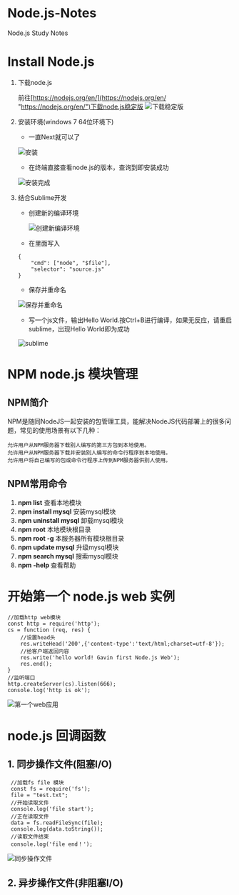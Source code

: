# Node.js-Notes
Node.js Study Notes
# Install Node.js
1. 下载node.js
	
	前往[https://nodejs.org/en/](https://nodejs.org/en/ "https://nodejs.org/en/")下载node.js稳定版
	![下载稳定版](http://i.imgur.com/1byvubu.png)


2. 安装环境(windows 7 64位环境下)
	
	- 一直Next就可以了
	
	![安装](http://i.imgur.com/gRew5uL.png)
	
	- 在终端直接查看node.js的版本，查询到即安装成功
	
	![安装完成](http://i.imgur.com/awvnLdR.png)


3. 结合Sublime开发
	
	- 创建新的编译环境
	
	  ![创建新编译环境](http://i.imgur.com/IDga1Cv.png)
	- 在里面写入
	```
	{
		"cmd": ["node", "$file"],
		"selector": "source.js"
	}
	```
	- 保存并重命名
	
	![保存并重命名](http://i.imgur.com/Jzs3iNo.png)
	- 写一个js文件，输出Hello World.按Ctrl+B进行编译，如果无反应，请重启sublime，出现Hello World即为成功
	
	![sublime](http://i.imgur.com/LXs03iI.png)

# NPM node.js 模块管理 
## NPM简介
NPM是随同NodeJS一起安装的包管理工具，能解决NodeJS代码部署上的很多问题，常见的使用场景有以下几种：

    允许用户从NPM服务器下载别人编写的第三方包到本地使用。
    允许用户从NPM服务器下载并安装别人编写的命令行程序到本地使用。
    允许用户将自己编写的包或命令行程序上传到NPM服务器供别人使用。 
## NPM常用命令
1. **npm list**
	查看本地模块
2. **npm install mysql**
	安装mysql模块
3. **npm uninstall mysql**
	卸载mysql模块
4. **npm root**
	本地模块根目录
5. **npm root -g**
	本服务器所有模块根目录
6. **npm update mysql**
	升级mysql模块
7. **npm search mysql**
	搜索mysql模块
8. **npm -help <command>**
	查看帮助

# 开始第一个 node.js web 实例
	//加载http web模块
	const http = require('http');
	cs = function (req, res) {
		//设置head头
		res.writeHead('200',{'content-type':'text/html;charset=utf-8'});
		//给客户端返回内容
		res.write('hello world! Gavin first Node.js Web'); 
		res.end();
	}
	//监听端口
	http.createServer(cs).listen(666);
	console.log('http is ok');

![第一个web应用](http://i.imgur.com/uqEFm2H.png)
# node.js 回调函数
## 1. 同步操作文件(阻塞I/O)
	 //加载fs file 模块
	 const fs = require('fs');
	 file = "test.txt";
	 //开始读取文件
	 console.log('file start');
	 //正在读取文件
	 data = fs.readFileSync(file);
	 console.log(data.toString());
	 //读取文件结束
	 console.log('file end！');
![同步操作文件](http://i.imgur.com/PuaItru.png)
## 2. 异步操作文件(非阻塞I/O)
